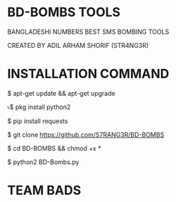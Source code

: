 #   BD-BOMBS TOOLS
BANGLADESHI NUMBERS   BEST SMS BOMBING TOOLS

CREATED BY ADIL ARHAM SHORIF (STR4NG3R)

# INSTALLATION COMMAND

$ apt-get update && apt-get upgrade

   ৳$ pkg install python2

   $ pip install requests

   $ git clone https://github.com/S7RANG3R/BD-BOMBS

   $ cd BD-BOMBS && chmod +x *

  $ python2 BD-Bombs.py

# TEAM BADS
